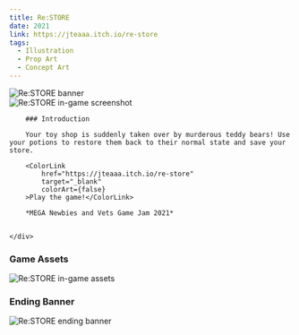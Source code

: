 ```yaml
---
title: Re:STORE
date: 2021
link: https://jteaaa.itch.io/re-store
tags:
  - Illustration
  - Prop Art
  - Concept Art
---
```


<script lang="ts">
  import "$lib/scss/markdown.scss";

  import ColorLink from "$lib/components/common/ColorLink.svelte";

  import banner from "$lib/images/md-assets/re-store/banner.png";
  import altBanner from "$lib/images/md-assets/re-store/alt-banner.png";
  import screenshot from "$lib/images/md-assets/re-store/screenshot.png";
  import assets from "$lib/images/md-assets/re-store/assets.png";
</script>

<img alt="Re:STORE banner" src={banner}>

<div class="split-layout">
    <img alt="Re:STORE in-game screenshot" src={screenshot}>
    <div>

        ### Introduction

        Your toy shop is suddenly taken over by murderous teddy bears! Use your potions to restore them back to their normal state and save your store.

        <ColorLink
            href="https://jteaaa.itch.io/re-store"
            target="_blank"
            colorArt={false}
        >Play the game!</ColorLink>

        *MEGA Newbies and Vets Game Jam 2021*


    </div>

</div>

### Game Assets

<img alt="Re:STORE in-game assets" src={assets}>

### Ending Banner

<img alt="Re:STORE ending banner" src={altBanner}>

